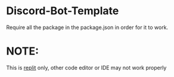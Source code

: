 # Discord-Bot-Template
Require all the package in the package.json in order for it to work.
# NOTE:
This is [replit](https://replit.com) only, other code editor or IDE may not work properly
